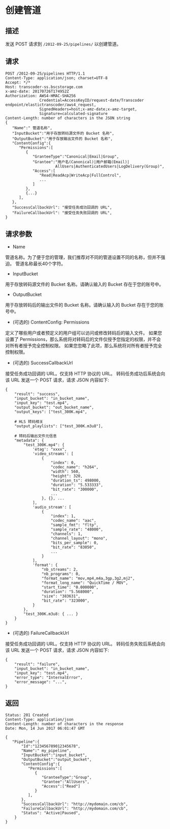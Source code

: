# 创建管道

## 描述
发送 POST 请求到 `/2012-09-25/pipelines/` 以创建管道。

## 请求
```
POST /2012-09-25/pipelines HTTP/1.1
Content-Type: application/json; charset=UTF-8
Accept: */*
Host: transcoder-ss.bscstorage.com
x-amz-date: 20170726T174952Z
Authorization: AWS4-HMAC-SHA256
               Credential=AccessKeyID/request-date/Transcoder endpoint/elastictranscoder/aws4_request,
               SignedHeaders=host;x-amz-date;x-amz-target,
               Signature=calculated-signature
Content-Length: number of characters in the JSON string
{
   "Name":" 管道名称",
   "InputBucket":"用于存放转码源文件的 Bucket 名称",
   "OutputBucket":"用于存放输出文件的 Bucket 名称",
   "ContentConfig":{
      "Permissions":[
         {
            "GranteeType":"Canonical|Email|Group",
            "Grantee":"用户名(Canonical)|用户邮箱(Email)|
                      AllUsers|AuthenticatedUsers|LogDelivery(Group)",
            "Access":[
               "Read|ReadAcp|WriteAcp|FullControl",
               ...
            ]
         },
         {...}
      ],
   },
   "SuccessCallbackUrl": "接受任务成功回调的 URL",
   "FailureCallbackUrl": "接受任务失败回调的 URL",
}
```

## 请求参数

- Name

管道名称。为了便于您的管理，我们推荐对不同的管道设置不同的名称，但并不强迫。
管道名称最长40个字符。

- InputBucket

用于存放转码源文件的 Bucket 名称。请确认输入的 Bucket 存在于您的账号中。

- OutputBucket

用于存放转码后的输出文件的 Bucket 名称。请确认输入的 Bucket 存在于您的账号中。

- (可选的) ContentConfig: Permissions

定义了哪些用户或者预定义的用户组可以访问或修改转码后的输入文件。
如果您设置了 Permissions，那么系统将对转码后的文件仅授予您指定的权限，并不会对所有者授予完全控制权限。
如果您忽略了此项，那么系统将对所有者授予完全控制权限。

- (可选的) SuccessCallbackUrl

接受任务成功回调的 URL。仅支持 HTTP 协议的 URL。
转码任务成功后系统会向该 URL 发送一个 POST 请求，请求 JSON 内容如下:

```
{
    "result": "success",
    "input_bucket": "in_bucket_name",
    "input_key": "test.mp4",
    "output_bucket": "out_bucket_name",
    "output_keys": ["test_300K.mp4",
 
    # HLS 转码相关
    "output_playlists": ["test_300K.m3u8"],

    # 转码后输出文件元信息
    "metadata": {
        "test_300K.mp4": {
            'etag': "xxxx",
            'video_streams': [
                {
                    "index": 0,
                    "codec_name": "h264",
                    "width": 560,
                    "height": 320,
                    "duration_ts": 498000,
                    "duration": "5.533333",
                    "bit_rate": "300000",
                    ...
                }, {}, ...
            ],
            'audio_stream': [
                {
                    "index": 1,
                    "codec_name": "aac",
                    "sample_fmt": "fltp",
                    "sample_rate": "48000",
                    "channels": 1,
                    "channel_layout": "mono",
                    "bits_per_sample": 0,
                    "bit_rate": "83050",
                    ...
                }
            ],
            'format': {
                "nb_streams": 2,
                "nb_programs": 0,
                "format_name": "mov,mp4,m4a,3gp,3g2,mj2",
                "format_long_name": "QuickTime / MOV",
                "start_time": "0.000000",
                "duration": "5.568000",
                "size": "383631",
                "bit_rate": "323000",
            }
        },
        "test_300K.m3u8: { ... }
    }
}
```


- (可选的) FailureCallbackUrl

接受任务成功回调的 URL。仅支持 HTTP 协议的 URL。
转码任务失败后系统会向该 URL 发送一个 POST 请求，请求 JSON 内容如下:

```
{
    "result": "failure",
    "input_bucket": "in_bucket_name",
    "input_key": "test.mp4",
    "error_type": "InternalError",
    "error_message": "...",
}
```

## 返回

```
Status: 201 Created
Content-Type: application/json
Content-Length: number of characters in the response
Date: Mon, 14 Jun 2017 06:01:47 GMT

{
   "Pipeline":{
       "Id":"123456789012345678",
       "Name":" my_pipeline",
       "InputBucket":"input_bucket",
       "OutputBucket":"output_bucket",
       "ContentConfig":{
          "Permissions":[
             {
                "GranteeType":"Group",
                "Grantee":"AllUsers",
                "Access":["Read"]
             }
          ],
       },
       "SuccessCallbackUrl": "http://mydomain.com/cb",
       "FailureCallbackUrl": "http://mydomain.com/cb",
       "Status": "Active|Paused",
    }
}
```
